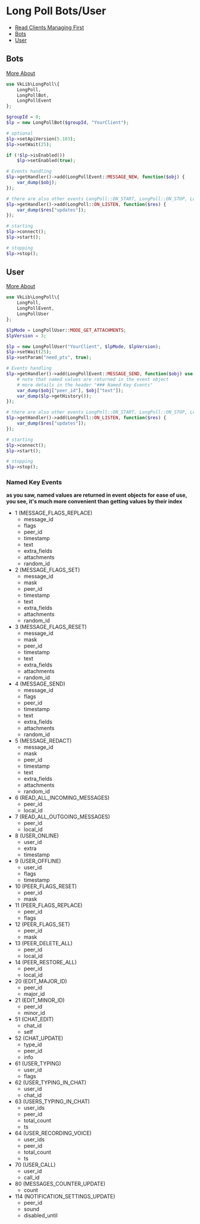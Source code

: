 # Long Poll Bots/User

  * [Read Clients Managing First](./Clients.md)
  * [Bots](#Bots)
  * [User](#User)

## Bots

[More About](https://vk.com/dev/bots_longpoll)

```php
use VkLib\LongPoll\{
    LongPoll,
    LongPollBot,
    LongPollEvent
};

$groupId = 0;
$lp = new LongPollBot($groupId, "YourClient");

# optional
$lp->setApiVersion(5.103);
$lp->setWait(25);

if (!$lp->isEnabled()) 
    $lp->setEnabled(true);

# Events handling
$lp->getHandler()->add(LongPollEvent::MESSAGE_NEW, function($obj) {
    var_dump($obj);
});

# there are also other events LongPoll::ON_START, LongPoll::ON_STOP, LongPoll::ON_FAILED
$lp->getHandler()->add(LongPoll::ON_LISTEN, function($res) {
    var_dump($res["updates"]);
});

# starting
$lp->connect();
$lp->start();

# stopping
$lp->stop();
```

## User

[More About](https://vk.com/dev/using_longpoll)

```php
use VkLib\LongPoll\{
    LongPoll,
    LongPollEvent,
    LongPollUser
};

$lpMode = LongPollUser::MODE_GET_ATTACHMENTS;
$lpVersion = 3;

$lp = new LongPollUser("YourClient", $lpMode, $lpVersion);
$lp->setWait(25);
$lp->setParam("need_pts", true);

# Events handling
$lp->getHandler()->add(LongPollEvent::MESSAGE_SEND, function($obj) use($lp) {
    # note that named values are returned in the event object
    # more details in the header "### Named Key Events"
    var_dump($obj["peer_id"], $obj["text"]);
    var_dump($lp->getHistory());
});

# there are also other events LongPoll::ON_START, LongPoll::ON_STOP, LongPoll::ON_FAILED
$lp->getHandler()->add(LongPoll::ON_LISTEN, function($res) {
    var_dump($res["updates"]);
});

# starting
$lp->connect();
$lp->start();

# stopping
$lp->stop();
```

### Named Key Events
**as you saw, named values are returned in event objects for ease of use, you see, it's much more convenient than getting values by their index**

  * 1 (MESSAGE_FLAGS_REPLACE) 
    * message_id
    * flags
    * peer_id
    * timestamp
    * text
    * extra_fields
    * attachments
    * random_id
  * 2 (MESSAGE_FLAGS_SET)
    * message_id
    * mask
    * peer_id
    * timestamp
    * text
    * extra_fields
    * attachments
    * random_id
  * 3 (MESSAGE_FLAGS_RESET)
    * message_id
    * mask
    * peer_id
    * timestamp
    * text
    * extra_fields
    * attachments
    * random_id
  * 4 (MESSAGE_SEND)
    * message_id
    * flags
    * peer_id
    * timestamp
    * text
    * extra_fields
    * attachments
    * random_id
  * 5 (MESSAGE_REDACT)
    * message_id
    * mask
    * peer_id
    * timestamp
    * text
    * extra_fields
    * attachments
    * random_id
  * 6 (READ_ALL_INCOMING_MESSAGES)
    * peer_id
    * local_id
  * 7 (READ_ALL_OUTGOING_MESSAGES)
    * peer_id
    * local_id
  * 8 (USER_ONLINE)
    * user_id
    * extra
    * timestamp
  * 9 (USER_OFFLINE)
    * user_id
    * flags
    * timestamp
  * 10 (PEER_FLAGS_RESET) 
    * peer_id
    * mask
  * 11 (PEER_FLAGS_REPLACE)
    * peer_id
    * flags
  * 12 (PEER_FLAGS_SET)
    * peer_id
    * mask
  * 13 (PEER_DELETE_ALL)
    * peer_id
    * local_id
  * 14 (PEER_RESTORE_ALL)
    * peer_id
    * local_id
  * 20 (EDIT_MAJOR_ID)
    * peer_id
    * major_id
  * 21 (EDIT_MINOR_ID)
    * peer_id
    * minor_id
  * 51 (CHAT_EDIT)
    * chat_id
    * self
  * 52 (CHAT_UPDATE)
    * type_id
    * peer_id
    * info
  * 61 (USER_TYPING) 
    * user_id
    * flags
  * 62 (USER_TYPING_IN_CHAT)
    * user_id
    * chat_id
  * 63 (USERS_TYPING_IN_CHAT)
    * user_ids
    * peer_id
    * total_count
    * ts
  * 64 (USER_RECORDING_VOICE)
    * user_ids
    * peer_id
    * total_count
    * ts
  * 70 (USER_CALL)
    * user_id
    * call_id
  * 80 (MESSAGES_COUNTER_UPDATE)
    * count
  * 114 (NOTIFICATION_SETTINGS_UPDATE)
    * peer_id
    * sound
    * disabled_until

